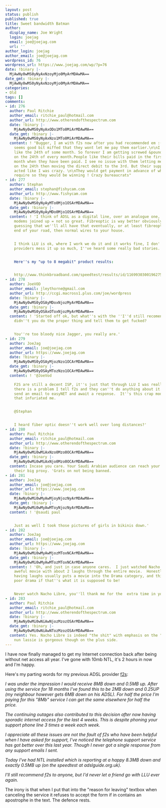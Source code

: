```yaml
---
layout: post
status: publish
published: true
title: Sweet bandwidth Batman
author:
  display_name: Joe Wright
  login: joejag
  email: joe@joejag.com
  url: ''
author_login: joejag
author_email: joe@joejag.com
wordpress_id: 76
wordpress_url: https://www.joejag.com/wp/?p=76
date: !binary |-
  MjAwNy0wMS0yNyAxNzoyMjo0MyArMDAwMA==
date_gmt: !binary |-
  MjAwNy0wMS0yNyAxNzoyMjo0MyArMDAwMA==
categories:
- Old
tags: []
comments:
- id: 276
  author: Paul Ritchie
  author_email: ritchie_paul@hotmail.com
  author_url: http://www.otherendofthespectrum.com
  date: !binary |-
    MjAwNy0wMS0yNyAxODo1MTo0MiArMDAwMA==
  date_gmt: !binary |-
    MjAwNy0wMS0yNyAxNzo1MTo0MiArMDAwMA==
  content: ! "Bugger, I am with f2s now after you had recommended em :( Generally
    seems good bit miffed that they wont let me pay them earlier.\n\nI signed up on
    like the 24th of some month. So forever I am getting screwed &pound;23.99
    on the 24th of every month.People like their bills paid in the first week of the
    month when they have been paid. I see no issue with them letting me pay one month
    on the 24th then moving the direct debit to the 3rd. But their support person
    acted like I was crazy. \n\nThey would get payment in advance of what they actually
    require so they would be winning ! Crazy bureaucrats"
- id: 277
  author: Stephan
  author_email: stephan@fishycam.com
  author_url: http://www.fishycam.com
  date: !binary |-
    MjAwNy0wMS0yNyAyMTo0Mjo1OSArMDAwMA==
  date_gmt: !binary |-
    MjAwNy0wMS0yNyAyMDo0Mjo1OSArMDAwMA==
  content: ! 'I think of ADSL as a digital line, over an analogue one, loads of little
    modems joined up = not so great. Fibreoptic is way better obviously, and I''m
    guessing that we''ll all have that eventually, or at least fibreoptic up to the
    end of your road, then normal wires to your house.


    I think LLU is ok, where I work we do it and it works fine, I don''t see why some
    providers mess it up so much, I''ve heard some really bad stories.


    Here''s my "up to 8 megabit" product results:


    http://www.thinkbroadband.com/speedtest/results/id/11699303001962757142.html'
- id: 278
  author: JoeVOD
  author_email: jleythorne@gmail.com
  author_url: http://ccgi.macross1.plus.com/joe/wordpress
  date: !binary |-
    MjAwNy0wMS0yOSAyMDoxNjozMyArMDAwMA==
  date_gmt: !binary |-
    MjAwNy0wMS0yOSAxOToxNjozMyArMDAwMA==
  content: ! 'Started off ok, but what''s with the ''I''d still recomend you'' bit?  Why
    didn''t you do the proper thing and tell them to get fucked?


    You''re too bloody nice Jagger, you really are.'
- id: 279
  author: JoeJag
  author_email: joe@joejag.com
  author_url: https://www.joejag.com
  date: !binary |-
    MjAwNy0wMS0yOSAyMjozNzo1OCArMDAwMA==
  date_gmt: !binary |-
    MjAwNy0wMS0yOSAyMTozNzo1OCArMDAwMA==
  content: ! '@JoeVod

    F2S are still a decent ISP, it''s just that through LLU I was really with easyNET.  If
    there is a problem I tell f2s and they can''t do anything about it.  Then f2s
    send an email to easyNET and await a response.  It''s this crap model of support
    that infuriated me.


    @Stephan


    I heard fiber optic doesn''t work well over long distances?'
- id: 280
  author: Paul Ritchie
  author_email: ritchie_paul@hotmail.com
  author_url: http://www.otherendofthespectrum.com
  date: !binary |-
    MjAwNy0wMi0wMiAxNzo0Mzo0OCArMDAwMA==
  date_gmt: !binary |-
    MjAwNy0wMi0wMiAxNjo0Mzo0OCArMDAwMA==
  content: Incase you care. Your Saudi Arabian audience can reach your site through
    their big proxy. 'Grats on not being banned.
- id: 281
  author: JoeJag
  author_email: joe@joejag.com
  author_url: https://www.joejag.com
  date: !binary |-
    MjAwNy0wMi0wMyAwMjoyNjozNyArMDAwMA==
  date_gmt: !binary |-
    MjAwNy0wMi0wMyAwMToyNjozNyArMDAwMA==
  content: ! '@saudi paul


    Just as well I took those pictures of girls in bikinis down.'
- id: 282
  author: JoeJag
  author_email: joe@joejag.com
  author_url: https://www.joejag.com
  date: !binary |-
    MjAwNy0wMi0wMyAwMjozMToxNCArMDAwMA==
  date_gmt: !binary |-
    MjAwNy0wMi0wMyAwMTozMToxNCArMDAwMA==
  content: ! 'Oh, and just in case anyone cares.  I just watched Nacho Libre. It''s
    aweful movie with about 2 laughs through the entire movie.  Honestly it''s rubbish.  Failing
    having laughs usually puts a movie into the Drama category, and this is a piss
    poor drama if that''s what it is supposed to be!


    Never watch Nacho Libre, you''ll thank me for the  extra time in your life saved.'
- id: 283
  author: Paul Ritchie
  author_email: ritchie_paul@hotmail.com
  author_url: http://www.otherendofthespectrum.com
  date: !binary |-
    MjAwNy0wMi0wNiAwNjozMzozOSArMDAwMA==
  date_gmt: !binary |-
    MjAwNy0wMi0wNiAwNTozMzozOSArMDAwMA==
  content: Yes. Nacho Libre is indeed "the shit" with emphasis on the "shit". The
    nun lassie is gorgeous though on the plus side.
---
```

<p>I have now finally managed to get my Internet connection back after being without net access all year.  I've gone with 10mb NTL, it's 2 hours in now and I'm happy.</p>
<p>Here's my parting words for my previous ADSL provider <a href="http://www.f2s.co.uk">f2s</a>:</p>
<p><i>I was under the impression I would receive 8MB down and 0.5MB up.  After using the service for 18 months I've found this to be 2MB down and 0.25UP (my neighbour however gets 6MB down on his ADSL).   For half the price I'm paying for this "8Mb" service I can get the same elsewhere for half the price.</p>
<p>The continuing outages also contributed to this decision after now having sporadic internet access for the last 4 weeks.  This is despite phoning your support phone line 3 times a week each week.</p>
<p>I appreciate all these issues are not the fault of f2s who have been helpful when I have asked for support, I've noticed the telephone support service has got better over this last year.  Though I never got a single response from any support emails I sent.</p>
<p>Today I've had NTL installed which is reporting at a happy 8.3MB down and exactly 0.5MB up (on the speedtest at adslguide.org.uk).</p>
<p>I'll still recommend f2s to anyone, but I'd never let a friend go with LLU ever again.</i></p>
<p>The irony is that when I put that into the "reason for leaving" textbox when canceling the service it refuses to accept the form if in contains an apostrophe in the text.  The defence rests.</p>
